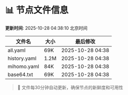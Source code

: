 # 📊 节点文件信息

**更新时间**: 2025-10-28 04:38:10 北京时间

| 文件名 | 大小 | 最后修改 |
|--------|------|----------|
| all.yaml | 69K | 2025-10-28 04:38 |
| history.yaml | 1.2M | 2025-10-28 04:38 |
| mihomo.yaml | 84K | 2025-10-28 04:38 |
| base64.txt | 69K | 2025-10-28 04:38 |

> 🔄 文件每30分钟自动更新，确保节点的新鲜度和可用性
